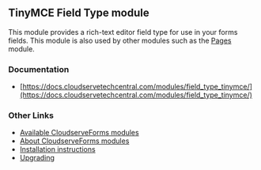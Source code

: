 ## TinyMCE Field Type module

This module provides a rich-text editor field type for use in your forms fields. This module is also used by other
modules such as the [Pages](https://docs.cloudservetechcentral.com/modules/pages/) module. 


### Documentation

- [https://docs.cloudservetechcentral.com/modules/field_type_tinymce/](https://docs.cloudservetechcentral.com/modules/field_type_tinymce/)


### Other Links

- [Available CloudserveForms modules](https://modules.cloudservetechcentral.com/)
- [About CloudserveForms modules](https://docs.cloudservetechcentral.com/userdoc/modules/) 
- [Installation instructions](https://docs.cloudservetechcentral.com/userdoc/modules/installing/)
- [Upgrading](https://docs.cloudservetechcentral.com/userdoc/modules/upgrading/)
